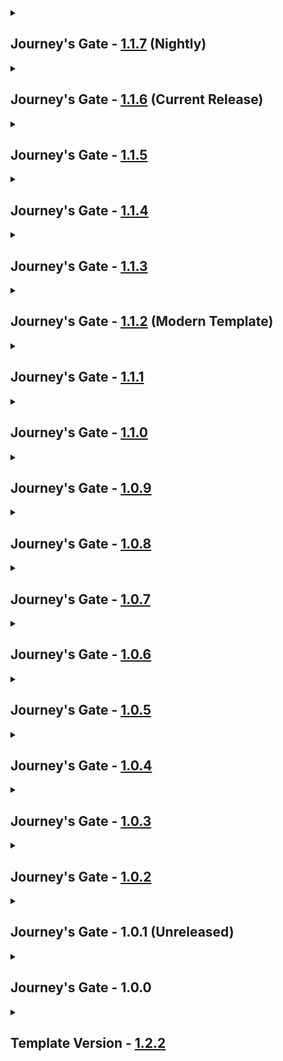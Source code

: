 <details close>
<summary><h2>
  Journey's Gate - <a href="">1.1.7</a> (Nightly)
</h2></summary><br>

- Additions
  - Mods
    - Difficulty Lock - [4.7.0](https://www.curseforge.com/minecraft/mc-mods/difficulty-lock/files/6186182)
    - No LAN Cheating - [1.2.0](https://www.curseforge.com/minecraft/mc-mods/no-lan-cheating/files/5110147)
    - Not interested! - [1.0.1](https://www.curseforge.com/minecraft/mc-mods/not-interested/files/6501879)
    - Rabbit Pathfinding Fixed - [1.0.6.1](https://modrinth.com/mod/rabbit-pathfinding-fixed-(unofficial-forge-port)/version/1.0.6.1-1.20+forge)
    - Shifted Lens - [2.0.6](https://www.curseforge.com/minecraft/mc-mods/shifted-lens/files/7012471)
    - Storage Labels - [2.0.0](https://www.curseforge.com/minecraft/mc-mods/labels/files/6201654)
    - Winter Overhaul - [3.0.2](https://www.curseforge.com/minecraft/mc-mods/winter-overhaul/files/7074230) + GeckoLib - [4.8.2](https://www.curseforge.com/minecraft/mc-mods/geckolib/files/7025129)
  - Resourcepacks / Shaderpacks
    - none
- Updates
  - Modpack
    - none
  - Mods
    - Amendments - [2.2.1](https://www.curseforge.com/minecraft/mc-mods/amendments/files/6913537) -> [2.2.3](https://www.curseforge.com/minecraft/mc-mods/amendments/files/7049560)
    - Another Furniture - [3.0.2](https://www.curseforge.com/minecraft/mc-mods/another-furniture/files/6276829) -> [3.0.3](https://www.curseforge.com/minecraft/mc-mods/another-furniture/files/7105169)
    - Easel Does It - [1.0.7](https://www.curseforge.com/minecraft/mc-mods/easel-does-it/files/6442916) -> [1.0.8](https://www.curseforge.com/minecraft/mc-mods/easel-does-it/files/7066891)
    - Every Compat (Wood Good) - [2.9.2](https://www.curseforge.com/minecraft/mc-mods/every-compat/files/6933150) -> [2.9.8](https://www.curseforge.com/minecraft/mc-mods/every-compat/files/7112056)
    - FindMe - [3.2.1](https://www.curseforge.com/minecraft/mc-mods/findme/files/5074609) -> [3.2.3](https://www.curseforge.com/minecraft/mc-mods/findme/files/7069249)
    - Horseman - [1.3.12](https://www.curseforge.com/minecraft/mc-mods/horseman/files/6979073) -> [1.3.14](https://www.curseforge.com/minecraft/mc-mods/horseman/files/7047189)
    - Moonlight Lib - [2.16.10](https://www.curseforge.com/minecraft/mc-mods/selene/files/6983934) -> [2.16.15](https://www.curseforge.com/minecraft/mc-mods/selene/files/7119907)
    - Portfolio - [1.4.0](https://www.curseforge.com/minecraft/mc-mods/portfolio/files/5654124) -> [1.5.0](https://www.curseforge.com/minecraft/mc-mods/portfolio/files/7102154)
    - Savage & Ravage - [6.0.0](https://www.curseforge.com/minecraft/mc-mods/savage-and-ravage/files/6040963) -> [6.0.1](https://www.curseforge.com/minecraft/mc-mods/savage-and-ravage/files/7115735)
    - Scholar - [1.1.5.1](https://www.curseforge.com/minecraft/mc-mods/scholar/files/6534456) -> [1.1.9](https://www.curseforge.com/minecraft/mc-mods/scholar/files/7124702)
    - Skippy Pearls - [1.4.0](https://www.curseforge.com/minecraft/mc-mods/skippy-pearls/files/6252555) -> [1.5.0](https://www.curseforge.com/minecraft/mc-mods/skippy-pearls/files/7092233)
    - Spawn Animations - [1.11.0](https://www.curseforge.com/minecraft/mc-mods/spawn-animations-mod/files/6855588) -> [1.11.2](https://www.curseforge.com/minecraft/mc-mods/spawn-animations-mod/files/7091823)
    - Supplementaries - [3.1.38](https://www.curseforge.com/minecraft/mc-mods/supplementaries/files/6974860) -> [3.1.41](https://www.curseforge.com/minecraft/mc-mods/supplementaries/files/7113231)
    - Tide - [1.6.4](https://www.curseforge.com/minecraft/mc-mods/tide/files/6972967) -> [1.6.5](https://www.curseforge.com/minecraft/mc-mods/tide/files/7115410)
  - Configs
    - [Better Days](https://www.curseforge.com/minecraft/mc-mods/betterdays)
    - [Difficulty Lock](https://www.curseforge.com/minecraft/mc-mods/difficulty-lock)
    - [Gallery](https://www.curseforge.com/minecraft/mc-mods/gallery) (Disabled Selector)
    - [KubeJS](https://www.curseforge.com/minecraft/mc-mods/kubejs) (Gamerules)
    - [TheOvergrowth](https://www.curseforge.com/minecraft/mc-mods/theovergrowth)
    - [Shifted Lens](https://www.curseforge.com/minecraft/mc-mods/shifted-lens)
    - [Sleep Tight](https://www.curseforge.com/minecraft/mc-mods/sleep-tight)
    - [Storage Labels](https://www.curseforge.com/minecraft/mc-mods/labels)
    - [YUNG's Better Mineshafts](https://www.curseforge.com/minecraft/mc-mods/yungs-better-mineshafts-forge)
  - Resourcepacks / Shaderpacks
    - none
- Fixes
  - none
- Reverts / Removals
  - Reverts
    - none
  - Removals
    - [Bedspreads](https://www.curseforge.com/minecraft/mc-mods/bedspreads)
    - [Cascades](https://modrinth.com/datapack/hybrid-beta)
    - [Global GameRules](https://www.curseforge.com/minecraft/mc-mods/global-gamerules) + Config
    - [KleeSlabs](https://www.curseforge.com/minecraft/mc-mods/kleeslabs)
</details>

<details close>
<summary><h2>
  Journey's Gate - <a href="https://www.curseforge.com/minecraft/modpacks/abaddon-vanilla/files/6994434">1.1.6</a> (Current Release)
</h2></summary><br>

- Additions
  - Mods
    - Another Furniture - [3.0.2](https://www.curseforge.com/minecraft/mc-mods/another-furniture/files/6276829)
    - Every Compat (Wood Good) - [2.9.2](https://www.curseforge.com/minecraft/mc-mods/every-compat/files/6933150)
    - Explodee - [1.0.0](https://modrinth.com/mod/explodee/version/1.0)
    - Fluidium - [1.3.1](https://www.curseforge.com/minecraft/mc-mods/fluidium/files/6854183)
    - Global GameRules - [8.0.0.11](https://www.curseforge.com/minecraft/mc-mods/global-gamerules/files/4587490)
    - Jaden's Nether Expansion - [2.3.5](https://www.curseforge.com/minecraft/mc-mods/jadens-nether-expansion/files/6729020) + Elysium API - [1.1.3](https://www.curseforge.com/minecraft/mc-mods/elysium-api/files/6589093)
    - Reworked Phantoms - [1.2.4](https://www.curseforge.com/minecraft/mc-mods/reworked-phantoms/files/6610250)
    - Sleep Tight - [1.4.6](https://www.curseforge.com/minecraft/mc-mods/sleep-tight/files/6947504)
    - Sparse Structures - [3.0.0](https://www.curseforge.com/minecraft/mc-mods/sparse-structures/files/6453956)
    - WITS - [1.1.0](https://www.curseforge.com/minecraft/mc-mods/wits/files/4789318)
  - Resourcepacks / Shaderpacks
    - Spawn Animations Compats - [1.11.0](https://modrinth.com/datapack/spawn-animations-compats/version/11.0)
    - Traverse Reforged - [7.0.12](https://www.curseforge.com/minecraft/mc-mods/traverse-reforged/files/6545261)
- Updates
  - Modpack
    - Abaddon Client - [1.2.1](https://github.com/Apollonu/Abaddon-Client/blob/main/CHANGELOG.md) -> [1.2.2](https://github.com/Apollonu/Abaddon-Client/blob/main/CHANGELOG.md)
  - Mods
    - Amendments - [2.0.6](https://www.curseforge.com/minecraft/mc-mods/amendments/files/6864192) -> [2.2.1](https://www.curseforge.com/minecraft/mc-mods/amendments/files/6913537)
    - Farmer's Delight - [1.2.8](https://www.curseforge.com/minecraft/mc-mods/farmers-delight/files/6597298) -> [1.2.9](https://www.curseforge.com/minecraft/mc-mods/farmers-delight/files/6917255)
    - Fast Item Frames - [20.1.3](https://www.curseforge.com/minecraft/mc-mods/fast-item-frames/files/6670089) -> [20.1.5](https://www.curseforge.com/minecraft/mc-mods/fast-item-frames/files/6963016)
    - Horseman - [1.3.11](https://www.curseforge.com/minecraft/mc-mods/horseman/files/6828550) -> [1.3.12](https://www.curseforge.com/minecraft/mc-mods/horseman/files/6979073)
    - Kiwi - [11.8.31](https://www.curseforge.com/minecraft/mc-mods/kiwi/files/6466335) -> [11.9.2](https://www.curseforge.com/minecraft/mc-mods/kiwi/files/6907020)
    - KleeSlabs - [15.0.8](https://www.curseforge.com/minecraft/mc-mods/kleeslabs/files/6779704)  -> [15.0.9](https://www.curseforge.com/minecraft/mc-mods/kleeslabs/files/6868042)
    - Moonlight Lib - [2.16.5](https://www.curseforge.com/minecraft/mc-mods/selene/files/6902841) -> [2.16.10](https://www.curseforge.com/minecraft/mc-mods/selene/files/6983934)
    - PotionLevelFix - [1.3.0](https://www.curseforge.com/minecraft/mc-mods/potionlevelfix/files/5787723) -> [1.5.0-bugbugfix](https://www.curseforge.com/minecraft/mc-mods/potionlevelfix/files/6956941)
    - Pufferfish's Biome Dither - [0.1.0](https://www.curseforge.com/minecraft/mc-mods/puffish-biome-dither/files/6846187) -> [1.0.0](https://www.curseforge.com/minecraft/mc-mods/puffish-biome-dither/files/6992309)
    - Shoulder Surfing Reloaded - [4.14.1](https://www.curseforge.com/minecraft/mc-mods/shoulder-surfing-reloaded/files/6784150) -> [4.14.3](https://www.curseforge.com/minecraft/mc-mods/shoulder-surfing-reloaded/files/6993788)
    - Snow! Real Magic! - [10.6.4](https://www.curseforge.com/minecraft/mc-mods/snow-real-magic/files/6779427) -> [10.6.5](https://www.curseforge.com/minecraft/mc-mods/snow-real-magic/files/6888541)
    - Supplementaries - [3.1.36](https://www.curseforge.com/minecraft/mc-mods/supplementaries/files/6749363) -> [3.1.38](https://www.curseforge.com/minecraft/mc-mods/supplementaries/files/6974860)
    - Tide - [1.6.3](https://www.curseforge.com/minecraft/mc-mods/tide/files/6807872) -> [1.6.4](https://www.curseforge.com/minecraft/mc-mods/tide/files/6972967)
  - Configs
    - [Better Days](https://www.curseforge.com/minecraft/mc-mods/betterdays)
    - [Every Compat (Wood Good)](https://www.curseforge.com/minecraft/mc-mods/every-compat)
    - [Forgery](https://www.curseforge.com/minecraft/mc-mods/forgery) (Broken Option)
    - [Global GameRules](https://www.curseforge.com/minecraft/mc-mods/global-gamerules)
    - [Jaden's Nether Expansion](https://www.curseforge.com/minecraft/mc-mods/jadens-nether-expansion)
    - [KubeJS](https://www.curseforge.com/minecraft/mc-mods/kubejs) (Missing Mod Icons)
    - [Quark](https://www.curseforge.com/minecraft/mc-mods/quark)
    - [Sleep Tight](https://www.curseforge.com/minecraft/mc-mods/sleep-tight)
    - [Spawn Animations](https://www.curseforge.com/minecraft/mc-mods/spawn-animations-mod)
    - [Traverse Reforged](https://www.curseforge.com/minecraft/mc-mods/traverse-reforged)
  - Resourcepacks / Shaderpacks
    - none
- Fixes
  - Broken Ghast Fireballs
- Reverts / Removals
  - Reverts
    - none
  - Removals
    - [Carry On](https://www.curseforge.com/minecraft/mc-mods/carry-on) + Config
    - [Clean Swing Through Grass](https://www.curseforge.com/minecraft/mc-mods/clean-swing-through-grass)
    - [Etched](https://www.curseforge.com/minecraft/mc-mods/etched)
    - [Sparse Structures Reforged](https://www.curseforge.com/minecraft/mc-mods/ssr)
    - [Undertale Death Screen](https://www.curseforge.com/minecraft/mc-mods/undertale-death-screen) (Disabled)
</details>

<details close>
<summary><h2>
  Journey's Gate - <a href="https://www.curseforge.com/minecraft/modpacks/abaddon-vanilla/files/6866451">1.1.5</a>
</h2></summary><br>

- Additions
  - Mods
    - Cascades - [1.0.4](https://modrinth.com/datapack/hybrid-beta/version/CbXjARnR)
    - Clayworks - [3.0.4](https://www.curseforge.com/minecraft/mc-mods/clayworks/files/6321200)
    - Eccentric Tome - [1.10.3](https://www.curseforge.com/minecraft/mc-mods/eccentric-tome/files/6011829)
    - Ender's Delight - [1.1.3](https://www.curseforge.com/minecraft/mc-mods/enders-delight/files/6474007)
    - Ender Trigon - [1.1.0](https://www.curseforge.com/minecraft/mc-mods/ender-trigon/files/5388736)
    - Friends&Foes - [3.0.9](https://www.curseforge.com/minecraft/mc-mods/friends-and-foes-forge/files/6354624)
    - Friends&Foes Flowery Mooblooms - [2.0.2](https://www.curseforge.com/minecraft/mc-mods/friends-and-foes-flowery-mooblooms-forge/files/5526965)
    - Golem Spawn Fix - [1.0.2](https://www.curseforge.com/minecraft/mc-mods/golem-spawn-fix/files/6467849)
    - My Nether's Delight - [1.8.0](https://www.curseforge.com/minecraft/mc-mods/my-nethers-delight/files/6529919)
    - Paxi - [4.0.0](https://www.curseforge.com/minecraft/mc-mods/paxi/files/4749994)
    - Pufferfish's Biome Dither - [0.1.0](https://www.curseforge.com/minecraft/mc-mods/puffish-biome-dither/files/6846187)
    - Savage & Ravage - [6.0.0](https://www.curseforge.com/minecraft/mc-mods/savage-and-ravage/files/6040963)
    - The Endergetic Expansion - [5.0.1](https://www.curseforge.com/minecraft/mc-mods/endergetic/files/6157658)
    - Wither Spawn Fix - [1.0.0](https://www.curseforge.com/minecraft/mc-mods/wither-spawn-fix/files/5509332)
    - Wither: Reincarnated - [1.0.5](https://www.curseforge.com/minecraft/mc-mods/wither-reincarnated/files/6835382)
    - You've Goat to be Kidding Me! - [1.3.6](https://www.curseforge.com/minecraft/mc-mods/goated/files/6749535)
  - Resourcepacks / Shaderpacks
    - CTOV - Longer Roads - [2.0.0](https://www.curseforge.com/minecraft/data-packs/ctov-longer-roads/files/6412913)
- Updates
  - Modpack
    - Abaddon Client - [1.2.0](https://github.com/Apollonu/Abaddon-Client/blob/main/CHANGELOG.md) -> [1.2.1](https://github.com/Apollonu/Abaddon-Client/blob/main/CHANGELOG.md)
  - Mods
    - Amendments - [1.2.19](https://www.curseforge.com/minecraft/mc-mods/amendments/files/6259599) -> [2.0.6](https://www.curseforge.com/minecraft/mc-mods/amendments/files/6864192)
    - Footprint Particle - [0.5.3](https://www.curseforge.com/minecraft/mc-mods/footprintparticle/files/6684366) -> [0.5.4b](https://www.curseforge.com/minecraft/mc-mods/footprintparticle/files/6863220)
    - Horseman - [1.3.9](https://www.curseforge.com/minecraft/mc-mods/horseman/files/6605523) -> [1.3.11](https://www.curseforge.com/minecraft/mc-mods/horseman/files/6828550)
    - KleeSlabs - [15.0.6](https://www.curseforge.com/minecraft/mc-mods/kleeslabs/files/6226684) -> [15.0.8](https://www.curseforge.com/minecraft/mc-mods/kleeslabs/files/6779704)
    - Moonlight Lib - [2.14.13](https://www.curseforge.com/minecraft/mc-mods/selene/files/6740431) -> [2.15.6](https://www.curseforge.com/minecraft/mc-mods/selene/files/6846127)
    - Shoulder Surfing Reloaded - [4.13.2](https://www.curseforge.com/minecraft/mc-mods/shoulder-surfing-reloaded/files/6744389) -> [4.14.1](https://www.curseforge.com/minecraft/mc-mods/shoulder-surfing-reloaded/files/6784150)
    - Simple Snowy Fix - [2.1.3](https://www.curseforge.com/minecraft/mc-mods/simple-snowy-fix-forge-fabric/files/6353157) -> [2.1.4](https://www.curseforge.com/minecraft/mc-mods/simple-snowy-fix-forge-fabric/files/6769209)
    - Snow! Real Magic! - [10.6.2](https://www.curseforge.com/minecraft/mc-mods/snow-real-magic/files/6531952) -> [10.6.4](https://www.curseforge.com/minecraft/mc-mods/snow-real-magic/files/6779427)
    - Spawn Animations - [1.10.1](https://www.curseforge.com/minecraft/mc-mods/spawn-animations-mod/files/6448104) -> [1.11.0](https://www.curseforge.com/minecraft/mc-mods/spawn-animations-mod/files/6855588)
    - Tide - [1.6.2](https://www.curseforge.com/minecraft/mc-mods/tide/files/6712795) -> [1.6.3](https://www.curseforge.com/minecraft/mc-mods/tide/files/6807872)
    - Undertale Death Screen - [1.0.3](https://www.curseforge.com/minecraft/mc-mods/undertale-death-screen/files/6409262) -> [1.2.2](https://www.curseforge.com/minecraft/mc-mods/undertale-death-screen/files/6809516)
  - Configs
    - [Bigger Better End Cities](https://www.curseforge.com/minecraft/mc-mods/bigger-better-end-cities) (Max Ships)
    - [Forgery](https://www.curseforge.com/minecraft/mc-mods/forgery) (Sheep)
    - [Friends&Foes](https://www.curseforge.com/minecraft/mc-mods/friends-and-foes-forge)
    - [Paxi](https://www.curseforge.com/minecraft/mc-mods/paxi)
    - [Savage & Ravage](https://www.curseforge.com/minecraft/mc-mods/savage-and-ravage) (Bad Omen)
    - [Shoulder Surfing Reloaded](https://www.curseforge.com/minecraft/mc-mods/shoulder-surfing-reloaded) (Update)
    - [Undertale Death Screen](https://www.curseforge.com/minecraft/mc-mods/undertale-death-screen)
    - [Wither: Reincarnated](https://www.curseforge.com/minecraft/mc-mods/wither-reincarnated) (HP)
  - Resourcepacks / Shaderpacks
    - none
- Fixes
  - Missing Mods (Configured, Mojang Logo Animation)
- Reverts / Removals
  - Reverts
    - none
  - Removals
    - none
</details>

<details close>
<summary><h2>
  Journey's Gate - <a href="https://www.curseforge.com/minecraft/modpacks/abaddon-vanilla/files/6761169">1.1.4</a>
</h2></summary><br>

- Additions
  - Mods
    - Status Effect Bars - [1.0.3](https://www.curseforge.com/minecraft/mc-mods/status-effect-bars-reforged/files/6671381)
  - Resourcepacks / Shaderpacks
    - none
- Updates
  - Modpack
    - Abaddon Client - [1.1.9](https://github.com/Apollonu/Abaddon-Client/blob/main/CHANGELOG.md) -> [1.2.0](https://github.com/Apollonu/Abaddon-Client/blob/main/CHANGELOG.md)
  - Mods
    - none
  - Configs
    - none
  - Resourcepacks / Shaderpacks
    - none
- Fixes
  - none
- Reverts / Removals
  - Reverts
    - none
  - Removals
    - none
</details>

<details close>
<summary><h2>
  Journey's Gate - <a href="https://www.curseforge.com/minecraft/modpacks/abaddon-vanilla/files/6756683">1.1.3</a>
</h2></summary><br>

- Additions
  - Mods
    - Blessfulled - [0.6](https://www.curseforge.com/minecraft/mc-mods/blessfulled/files/6624691)
    - Easel Does It! - [1.0.7](https://www.curseforge.com/minecraft/mc-mods/easel-does-it/files/6442916) + Blueprint - [7.1.3](https://www.curseforge.com/minecraft/mc-mods/blueprint/files/6408581)
    - Easy Anvils - [8.0.2](https://www.curseforge.com/minecraft/mc-mods/easy-anvils/files/5156621)
    - Fast Item Frames - [20.1.3](https://www.curseforge.com/minecraft/mc-mods/fast-item-frames/files/6670089)
    - Gallery - [1.0.3](https://www.curseforge.com/minecraft/mc-mods/gallery/files/6321203)
    - PotionLevelFix - [1.3.0](https://www.curseforge.com/minecraft/mc-mods/potionlevelfix/files/5787723)
    - Portfolio - [1.4.0](https://www.curseforge.com/minecraft/mc-mods/portfolio/files/5654124)
    - Skippy Pearls - [1.4.0](https://www.curseforge.com/minecraft/mc-mods/skippy-pearls/files/6252555)
    - ToroHealth Damage Indicators - [1.0.0](https://modrinth.com/mod/torohealth-damage-indicators-updated/version/1.20.1-forge-1)
    - Undertale Death Screen - [1.0.3](https://www.curseforge.com/minecraft/mc-mods/undertale-death-screen/files/6409262)
    - Vanilla Backport - [1.1.4.3](https://www.curseforge.com/minecraft/mc-mods/vanillabackport/files/6696334) + Platform [1.2.10.1](https://www.curseforge.com/minecraft/mc-mods/platform/files/6673724)
  - Resourcepacks / Shaderpacks
    - Gallery Portfolio Compat - [1.4.0](https://www.curseforge.com/minecraft/texture-packs/gallery-portfolio-compat/files/6499683)
    - Glowing Ender Dragon - [1.0.0](https://www.curseforge.com/minecraft/texture-packs/glowing-ender-dragon/files/4409148)
- Updates
  - Modpack
    - Abaddon Client - [1.1.8](https://github.com/Apollonu/Abaddon-Client/blob/main/CHANGELOG.md) -> [1.1.9](https://github.com/Apollonu/Abaddon-Client/blob/main/CHANGELOG.md)
  - Mods
    - Additional Placements - [2.2.2](https://www.curseforge.com/minecraft/mc-mods/additional-placements/files/6186584) -> [2.3.1](https://www.curseforge.com/minecraft/mc-mods/additional-placements/files/6596667)
    - Exposure - [1.7.13](https://www.curseforge.com/minecraft/mc-mods/exposure/files/6436177) -> [1.7.16](https://www.curseforge.com/minecraft/mc-mods/exposure/files/6655718)
    - Farmer's Delight - [1.2.7](https://www.curseforge.com/minecraft/mc-mods/farmers-delight/files/6154802) -> [1.2.8](https://www.curseforge.com/minecraft/mc-mods/farmers-delight/files/6597298)
    - FootprintParticle - [0.5.2](https://www.curseforge.com/minecraft/mc-mods/footprintparticle/files/5476636) -> [0.5.3](https://www.curseforge.com/minecraft/mc-mods/footprintparticle/files/6684366)
    - Horseman - [1.3.6](https://www.curseforge.com/minecraft/mc-mods/horseman/files/6485888) -> [1.3.9](https://www.curseforge.com/minecraft/mc-mods/horseman/files/6605523)
    - Lithostitched - [1.4.0](https://www.curseforge.com/minecraft/mc-mods/lithostitched/files/6070361) -> [1.4.11](https://www.curseforge.com/minecraft/mc-mods/lithostitched/files/6742615)
    - Moonlight Lib - [2.14.1](https://www.curseforge.com/minecraft/mc-mods/selene/files/6507197) -> [2.14.13](https://www.curseforge.com/minecraft/mc-mods/selene/files/6740431)
    - Scholar - [1.1.5](https://www.curseforge.com/minecraft/mc-mods/scholar/files/6368136) -> [1.1.5.1](https://www.curseforge.com/minecraft/mc-mods/scholar/files/6534456)
    - Shoulder Surfing Reloaded - [4.11.1](https://www.curseforge.com/minecraft/mc-mods/shoulder-surfing-reloaded/files/6499361) -> [4.13.2](https://www.curseforge.com/minecraft/mc-mods/shoulder-surfing-reloaded/files/6744389)
    - Snow Under Trees - [1.4.10](https://www.curseforge.com/minecraft/mc-mods/snow-under-trees/files/6378650) -> [1.4.12](https://www.curseforge.com/minecraft/mc-mods/snow-under-trees/files/6751711)
    - Snow! Real Magic! - [10.6.1](https://www.curseforge.com/minecraft/mc-mods/snow-real-magic/files/6270136) -> [10.6.2](https://www.curseforge.com/minecraft/mc-mods/snow-real-magic/files/6531952)
    - Supplementaries - [3.1.30](https://www.curseforge.com/minecraft/mc-mods/supplementaries/files/6463022) -> [3.1.36](https://www.curseforge.com/minecraft/mc-mods/supplementaries/files/6749363)
    - Tide - [1.5.0](https://www.curseforge.com/minecraft/mc-mods/tide/files/6106864) -> [1.6.2](https://www.curseforge.com/minecraft/mc-mods/tide/files/6712795)
  - Configs
    - [Aileron](https://www.curseforge.com/minecraft/mc-mods/aileron) (Cloud Height + Campfire Boost)
    - [Blessfulled](https://www.curseforge.com/minecraft/mc-mods/blessfulled/files/6624691) (Size)
    - [DefaultSettings](https://www.curseforge.com/minecraft/mc-mods/defaultsettings)
    - [Easy Anvils](https://www.curseforge.com/minecraft/mc-mods/easy-anvils)
    - [Fast Paintings](https://www.curseforge.com/minecraft/mc-mods/fast-paintings)
    - [Forgery](https://www.curseforge.com/minecraft/mc-mods/forgery)
    - [MidnightLib](https://www.curseforge.com/minecraft/mc-mods/midnightlib) (Button)
    - [Quark](https://www.curseforge.com/minecraft/mc-mods/quark) (Compreessed Blocks, Foxhound, Glass Item Frame, Wraith)
    - [Shoulder Surfing Reloaded](https://www.curseforge.com/minecraft/mc-mods/shoulder-surfing-reloaded) (Update)
    - [Supplemtaries](https://www.curseforge.com/minecraft/mc-mods/supplementaries) (Quiver)
    - [ToroHealth Damage Indicators](https://modrinth.com/mod/torohealth-damage-indicators-updated) (Offset, Damage)
  - Resourcepacks / Shaderpacks
    - none
- Fixes
  - none
- Reverts / Removals
  - Reverts
    - none
  - Removals
    - [Backport Paintings 1.21](https://www.curseforge.com/minecraft/mc-mods/paintings-1-21-backport)
    - [EMI Loot](https://www.curseforge.com/minecraft/mc-mods/emi-loot)
</details>

<details close>
<summary><h2>
  Journey's Gate - <a href="https://www.curseforge.com/minecraft/modpacks/abaddon-vanilla/files/6511099">1.1.2</a> (Modern Template)
</h2></summary><br>

- Additions
  - Mods
    - Better End Cities Vanilla - [1.0.0](https://www.curseforge.com/minecraft/mc-mods/better-end-cities-vanilla/files/5238542)
    - Better End Island - [2.0.6](https://www.curseforge.com/minecraft/mc-mods/yungs-better-end-island/files/5193815)
    - Better Nether Fortresses - [2.0.6](https://www.curseforge.com/minecraft/mc-mods/yungs-better-nether-fortresses/files/5193465)
    - Better Strongholds - [4.0.3](https://www.curseforge.com/minecraft/mc-mods/yungs-better-strongholds/files/4769083)
    - Bigger Better End Cities - [1.0.0](https://www.curseforge.com/minecraft/mc-mods/bigger-better-end-cities/files/5313081)
    - Carrot Rarity - [0.3](https://www.curseforge.com/minecraft/mc-mods/carrot-rarity/files/6078199)
    - ChoiceTheorem's Overhauled Village - [3.4.14](https://www.curseforge.com/minecraft/mc-mods/choicetheorems-overhauled-village/files/6459777) + Lithostitched - [1.4](https://www.curseforge.com/minecraft/mc-mods/lithostitched/files/6070361)
    - Farmer's Delight - [1.2.7](https://www.curseforge.com/minecraft/mc-mods/farmers-delight/files/6154802)
    - FootprintParticle - [0.5.2](https://www.curseforge.com/minecraft/mc-mods/footprintparticle/files/5476636)
    - Sidekick - [2.0.5](https://www.curseforge.com/minecraft/mc-mods/sidekick/files/4748867)
    - Smarter Farmers - [2.1.2](https://www.curseforge.com/minecraft/mc-mods/smarter-farmers-farmers-replant/files/6331323)
    - Spawn Animations - [1.10.1](https://www.curseforge.com/minecraft/mc-mods/spawn-animations-mod/files/6448104)
    - Tide - [1.5.0](https://www.curseforge.com/minecraft/mc-mods/tide/files/6106864)
  - Resourcepacks / Shaderpacks
    - none
- Updates
  - Modpack
    - Abaddon Client - [1.1.7](https://github.com/Apollonu/Abaddon-Client/blob/main/CHANGELOG.md) -> [1.1.8](https://github.com/Apollonu/Abaddon-Client/blob/main/CHANGELOG.md)
  - Mods
    - Amendments - [1.2.18](https://www.curseforge.com/minecraft/mc-mods/amendments/files/6181548) -> [1.2.19](https://www.curseforge.com/minecraft/mc-mods/amendments/files/6259599)
    - Bedspreads - [6.2.0](https://www.curseforge.com/minecraft/mc-mods/bedspreads/files/4597918) -> [6.3.0](https://www.curseforge.com/minecraft/mc-mods/bedspreads/files/6401865)
    - Exposure - [1.7.9](https://www.curseforge.com/minecraft/mc-mods/exposure/files/6194975) -> [1.7.13](https://www.curseforge.com/minecraft/mc-mods/exposure/files/6436177)
    - FLIB - [0.0.14](https://www.curseforge.com/minecraft/mc-mods/flib/files/5495793) -> [0.0.15](https://www.curseforge.com/minecraft/mc-mods/flib/files/6369719)
    - Fzzy Config - [0.6.5fix1](https://www.curseforge.com/minecraft/mc-mods/fzzy-config/files/6283847) -> [0.6.9](https://www.curseforge.com/minecraft/mc-mods/fzzy-config/files/6405142)
    - Horseman - [1.1.4](https://www.curseforge.com/minecraft/mc-mods/horseman/files/5681173) -> [1.3.6](https://www.curseforge.com/minecraft/mc-mods/horseman/files/6485888)
    - Kiwi - [11.8.30](https://www.curseforge.com/minecraft/mc-mods/kiwi/files/6184688) -> [11.8.31](https://www.curseforge.com/minecraft/mc-mods/kiwi/files/6466335)
    - Let Me Despawn - [1.4.4](https://www.curseforge.com/minecraft/mc-mods/let-me-despawn/files/5803583) -> [1.5.0](https://www.curseforge.com/minecraft/mc-mods/let-me-despawn/files/6311230)
    - Moonlight Lib - [2.13.73](https://www.curseforge.com/minecraft/mc-mods/selene/files/6301468) -> [2.14.1](https://www.curseforge.com/minecraft/mc-mods/selene/files/6507197)
    - Polymorph - [0.49.8](https://www.curseforge.com/minecraft/mc-mods/polymorph/files/5995253) -> [0.49.10](https://www.curseforge.com/minecraft/mc-mods/polymorph/files/6450982)
    - Pretty Rain - [1.1.0](https://www.curseforge.com/minecraft/mc-mods/pretty-rain/files/6195984) -> [1.1.3](https://www.curseforge.com/minecraft/mc-mods/pretty-rain/files/6411988)
    - Quark - [4.0-460](https://www.curseforge.com/minecraft/mc-mods/quark/files/5594847) -> [4.0-462](https://www.curseforge.com/minecraft/mc-mods/quark/files/6427817)
    - Scholar - [1.1.0](https://www.curseforge.com/minecraft/mc-mods/scholar/files/6300237) -> [1.1.5](https://www.curseforge.com/minecraft/mc-mods/scholar/files/6368136)
    - Simple Snowy Fix - [2.1.2](https://www.curseforge.com/minecraft/mc-mods/simple-snowy-fix-forge-fabric/files/6296542) -> [2.1.3](https://www.curseforge.com/minecraft/mc-mods/simple-snowy-fix-forge-fabric/files/6353157)
    - Shoulder Surfing Reloaded - [4.10.1](https://www.curseforge.com/minecraft/mc-mods/shoulder-surfing-reloaded/files/6268158) -> [4.11.1](https://www.curseforge.com/minecraft/mc-mods/shoulder-surfing-reloaded/files/6499361)
    - Snow Under Trees - [1.4.9](https://www.curseforge.com/minecraft/mc-mods/snow-under-trees/files/6173030) -> [1.4.10](https://www.curseforge.com/minecraft/mc-mods/snow-under-trees/files/6378650)
    - Supplementaries - [3.1.18](https://www.curseforge.com/minecraft/mc-mods/supplementaries/files/6228530) -> [3.1.30](https://www.curseforge.com/minecraft/mc-mods/supplementaries/files/6463022)
    - Variable Spawner Hardness - [1.4.0](https://www.curseforge.com/minecraft/mc-mods/variable-spawner-hardness/files/4593378) -> [1.4.2](https://www.curseforge.com/minecraft/mc-mods/variable-spawner-hardness/files/6407087)
    - Watut - [1.2.2](https://www.curseforge.com/minecraft/mc-mods/what-are-they-up-to/files/6299347) -> [1.2.3](https://www.curseforge.com/minecraft/mc-mods/what-are-they-up-to/files/6315241)
    - Zeta - [1.0-24](https://www.curseforge.com/minecraft/mc-mods/zeta/files/5597406) -> [1.0-30](https://www.curseforge.com/minecraft/mc-mods/zeta/files/6432578)
  - Configs
    - [Additional Placements](https://www.curseforge.com/minecraft/mc-mods/additional-placements) (Tags)
    - [Better Mineshafts](https://www.curseforge.com/minecraft/mc-mods/yungs-better-mineshafts-forge) (Minimum Y-Axis)
    - [Bigger Better End Cities](https://www.curseforge.com/minecraft/mc-mods/bigger-better-end-cities)
    - [FootprintParticle](https://www.curseforge.com/minecraft/mc-mods/footprintparticle)
    - [Illuminations](https://www.curseforge.com/minecraft/mc-mods/illuminations) (More Particles)
    - [Sparse Structures](https://www.curseforge.com/minecraft/mc-mods/ssr) (Less Spread)
    - [Spawn Animations](https://www.curseforge.com/minecraft/mc-mods/spawn-animations-mod)
    - [Tide](https://www.curseforge.com/minecraft/mc-mods/tide)
  - Resourcepacks / Shaderpacks
    - none
- Fixes
  - none
- Reverts / Removals
  - Reverts
    - none
  - Removals
    - [Dye Depot](https://www.curseforge.com/minecraft/mc-mods/dye-depot)
    - [Dye The World](https://www.curseforge.com/minecraft/mc-mods/dye-the-world)
</details>

<details close>
<summary><h2>
  Journey's Gate - <a href="https://www.curseforge.com/minecraft/modpacks/abaddon-vanilla/files/6302024">1.1.1</a>
</h2></summary><br>

- Additions
  - Mods
    - Dye Depot - [1.0.0](https://www.curseforge.com/minecraft/mc-mods/dye-depot/files/5204263)
    - Dye The World - [1.1.2](https://www.curseforge.com/minecraft/mc-mods/dye-the-world/files/6130309)
    - Experimental Settings Disabler - [3.0](https://www.curseforge.com/minecraft/mc-mods/experimental-settings-disabler/files/4815025)
    - Simple Snowy Fix - [2.1.2](https://www.curseforge.com/minecraft/mc-mods/simple-snowy-fix-forge-fabric/files/6296542)
  - Resourcepacks / Shaderpacks
    - none
- Updates
  - Modpack
    - Abaddon Client - [1.1.7](https://github.com/Apollonu/Abaddon-Client/blob/main/CHANGELOG.md)
  - Mods
    - Fzzy Config - [0.6.5-fix1](https://www.curseforge.com/minecraft/mc-mods/fzzy-config/files/6283847)
    - Kiwi - [11.8.30](https://www.curseforge.com/minecraft/mc-mods/kiwi/files/6184688)
    - KleeSlabs - [15.0.6](https://www.curseforge.com/minecraft/mc-mods/kleeslabs/files/6226684)
    - Moonlight Lib - [2.13.73](https://www.curseforge.com/minecraft/mc-mods/selene/files/6301468)
    - Scholar - [1.1.0](https://www.curseforge.com/minecraft/mc-mods/scholar/files/6300237)
    - Shoulder Surfing Reloaded - [4.10.1](https://www.curseforge.com/minecraft/mc-mods/shoulder-surfing-reloaded/files/6268158)
    - Snow! Real Magic! - [10.6.1](https://www.curseforge.com/minecraft/mc-mods/snow-real-magic/files/6270136)
    - Soul fire'd - [4.0.11](https://www.curseforge.com/minecraft/mc-mods/soul-fire-d/files/6248077)
    - Supplementaries - [3.1.18](https://www.curseforge.com/minecraft/mc-mods/supplementaries/files/6228530)
    - Watut- [1.2.2](https://www.curseforge.com/minecraft/mc-mods/what-are-they-up-to/files/6299347)
  - Configs
    - [Quark](https://www.curseforge.com/minecraft/mc-mods/quark)
    - [Supplementaries](https://www.curseforge.com/minecraft/mc-mods/supplementaries)
  - Resourcepacks / Shaderpacks
    - none
- Fixes
  - none
- Reverts / Removals
  - Reverts
    - none
  - Removals
    - [TerraBlender](https://www.curseforge.com/minecraft/mc-mods/terrablender)
</details>

<details close>
<summary><h2>
  Journey's Gate - <a href="https://www.curseforge.com/minecraft/modpacks/abaddon-vanilla/files/6228246">1.1.0</a>
</h2></summary><br>

- Additions
  - Mods
    - none
  - Resourcepacks / Shaderpacks
    - none
- Updates
  - Modpack
    - none
  - Mods
    - none
  - Configs
    - none
  - Resourcepacks / Shaderpacks
    - none
- Fixes
  - none
- Reverts / Removals
  - Reverts
    - [Nightosphere](https://modrinth.com/datapack/nightosphere)
  - Removals
    - none
</details>

<details close>
<summary><h2>
  Journey's Gate - <a href="https://www.curseforge.com/minecraft/modpacks/abaddon-vanilla/files/6217923">1.0.9</a>
</h2></summary><br>

- Additions
  - Mods
    - [Amplified Nether](https://www.curseforge.com/minecraft/mc-mods/amplified-nether)
    - [Better Dungeons](https://www.curseforge.com/minecraft/mc-mods/yungs-better-dungeons) + [YUNG's API](https://www.curseforge.com/minecraft/mc-mods/yungs-api)
    - [Better Mineshafts](https://www.curseforge.com/minecraft/mc-mods/yungs-better-mineshafts-forge)
    - [Better Ocean Monuments](https://www.curseforge.com/minecraft/mc-mods/yungs-better-ocean-monuments)
    - Carry On
  - Resourcepacks / Shaderpacks
    - none
- Updates
  - Modpack
    - Abaddon Client - [1.1.6](https://github.com/Apollonu/Abaddon-Client/blob/main/CHANGELOG.md)
  - Mods
    - [Additional Placements](https://www.curseforge.com/minecraft/mc-mods/additional-placements)
    - [Amendments](https://www.curseforge.com/minecraft/mc-mods/amendments)
    - [Exposure](https://www.curseforge.com/minecraft/mc-mods/exposure)
    - [Snow Under Trees](https://www.curseforge.com/minecraft/mc-mods/snow-under-trees)
  - Configs
    - [Better Dungeons](https://www.curseforge.com/minecraft/mc-mods/yungs-better-dungeons)
    - [Carry On](https://www.curseforge.com/minecraft/mc-mods/carry-on)
    - [Quark](https://www.curseforge.com/minecraft/mc-mods/quark)
    - [Sparse Structures](https://www.curseforge.com/minecraft/mc-mods/ssr)
    - [Supplementaries](https://www.curseforge.com/minecraft/mc-mods/supplementaries)
  - Resourcepacks / Shaderpacks
    - none
- Fixes
  - none
- Reverts / Removals
  - Reverts
    - none
  - Removals
    - [Better Beacons](https://www.curseforge.com/minecraft/bukkit-plugins/better-beacons)
    - [Nightosphere](https://modrinth.com/datapack/nightosphere)
    - [No See, No Tick](https://www.curseforge.com/minecraft/mc-mods/no-see-no-tick)
</details>

<details close>
<summary><h2>
  Journey's Gate - <a href="https://www.curseforge.com/minecraft/modpacks/abaddon-vanilla/files/6148432">1.0.8</a>
</h2></summary><br>

- Additions
  - Mods
    - [Aileron](https://www.curseforge.com/minecraft/mc-mods/aileron)
  - Resourcepacks / Shaderpacks
    - none
- Updates
  - Modpack
    - Abaddon Client - [1.1.5](https://github.com/Apollonu/Abaddon-Client/blob/main/CHANGELOG.md)
  - Mods
    - [Amendments](https://www.curseforge.com/minecraft/mc-mods/amendments)
    - [Cobweb](https://www.curseforge.com/minecraft/mc-mods/cobweb)
    - [Etched](https://www.curseforge.com/minecraft/mc-mods/etched)
    - [Kiwi](https://www.curseforge.com/minecraft/mc-mods/kiwi)
    - [KleeSlabs](https://www.curseforge.com/minecraft/mc-mods/kleeslabs)
    - [Polymorph](https://www.curseforge.com/minecraft/mc-mods/polymorph)
    - [Soul fire'd](https://www.curseforge.com/minecraft/mc-mods/soul-fire-d)
    - [Snow Under Trees](https://www.curseforge.com/minecraft/mc-mods/snow-under-trees)
    - [Snow! Real Magic!](https://www.curseforge.com/minecraft/mc-mods/snow-real-magic)
    - [Supplementaries](https://www.curseforge.com/minecraft/mc-mods/supplementaries)
  - Configs
    - [Aileron](https://www.curseforge.com/minecraft/mc-mods/aileron)
    - [Quark](https://www.curseforge.com/minecraft/mc-mods/quark)
    - [Supplementaries](https://www.curseforge.com/minecraft/mc-mods/supplementaries)
  - Resourcepacks / Shaderpacks
    - none
- Fixes
  - none
- Reverts / Removals
  - Reverts
    - none
  - Removals
    - none
</details>

<details close>
<summary><h2>
  Journey's Gate - <a href="https://www.curseforge.com/minecraft/modpacks/abaddon-vanilla/files/6105034">1.0.7</a>
</h2></summary><br>

- Additions
  - Mods
    - [No See, No Tick](https://www.curseforge.com/minecraft/mc-mods/no-see-no-tick)
    - [Nullscape](https://www.curseforge.com/minecraft/mc-mods/nullscape)
  - Resourcepacks / Shaderpacks
    - none
- Updates
  - Modpack
    - Abaddon Client - [1.1.4](https://github.com/Apollonu/Abaddon-Client/blob/main/CHANGELOG.md)
  - Mods
    - [Additional Placements](https://www.curseforge.com/minecraft/mc-mods/additional-placements)
  - Configs
    - [Additional Placements](https://www.curseforge.com/minecraft/mc-mods/additional-placements)
    - [Better Days](https://www.curseforge.com/minecraft/mc-mods/betterdays)
    - [Forgery](https://www.curseforge.com/minecraft/mc-mods/forgery)
    - [Quark](https://www.curseforge.com/minecraft/mc-mods/quark)
    - [Supplementaries](https://www.curseforge.com/minecraft/mc-mods/supplementaries)
  - Resourcepacks / Shaderpacks
    - none
- Fixes
  - Checker Block
- Reverts / Removals
  - Reverts
    - none
  - Removals
    - none
</details>

<details close>
<summary><h2>
  Journey's Gate - <a href="https://www.curseforge.com/minecraft/modpacks/abaddon-vanilla/files/6057090">1.0.6</a>
</h2></summary><br>

- Additions
  - Mods
    - none
  - Resourcepacks / Shaderpacks
    - none
- Updates
  - Modpack
    - Abaddon Client - [1.1.3](https://github.com/Apollonu/Abaddon-Client/blob/main/CHANGELOG.md)
  - Mods
    - [Detected setBlock Be Gone](https://www.curseforge.com/minecraft/mc-mods/detected-setblock-be-gone)
  - Configs
    - [Additional Placements](https://www.curseforge.com/minecraft/mc-mods/additional-placements)
    - [Zeta](https://www.curseforge.com/minecraft/mc-mods/zeta) (Crashes)
  - Resourcepacks / Shaderpacks
    - none
- Fixes
  - none
- Reverts / Removals
  - Reverts
    - none
  - Removals
    - [Deeper Caves](https://www.curseforge.com/minecraft/mc-mods/deeper-caves) (MCCreator)
    - [Item Obliterator](https://www.curseforge.com/minecraft/mc-mods/item-obliterator)
    - [River Redux](https://www.curseforge.com/minecraft/mc-mods/river-redux)
</details>

<details close>
<summary><h2>
  Journey's Gate - <a href="https://www.curseforge.com/minecraft/modpacks/abaddon-vanilla/files/6044229">1.0.5</a>
</h2></summary><br>

- Additions
  - Mods
    - none
  - Resourcepacks / Shaderpacks
    - none
- Updates
  - Modpack
    - none
  - Mods
    - none
  - Configs
    - [Additional Placements](https://www.curseforge.com/minecraft/mc-mods/additional-placements) (Tooltips)
  - Resourcepacks / Shaderpacks
    - none
- Fixes
  - none
- Reverts / Removals
  - Reverts
    - none
  - Removals
    - none
</details>

<details close>
<summary><h2>
  Journey's Gate - <a href="https://www.curseforge.com/minecraft/modpacks/abaddon-vanilla/files/6026131">1.0.4</a>
</h2></summary><br>

- Additions
  - Mods
    - [BetterBurning](https://www.curseforge.com/minecraft/mc-mods/better-burning)
    - [Deeper Caves](https://www.curseforge.com/minecraft/mc-mods/deeper-caves)
    - [Item Obliterator](https://www.curseforge.com/minecraft/mc-mods/item-obliterator)
    - [Nightoshpere](https://modrinth.com/datapack/nightosphere)
    - [Watut](https://www.curseforge.com/minecraft/mc-mods/what-are-they-up-to)
  - Resourcepacks / Shaderpacks
    - none
- Updates
  - Modpack
    - Abaddon Client [1.1.2](https://github.com/Apollonu/Abaddon-Client/blob/main/CHANGELOG.md)
  - Mods
    - none
  - Configs
    - [Item Obliterator](https://www.curseforge.com/minecraft/mc-mods/item-obliterator)
  - Resourcepacks / Shaderpacks
    - none
- Fixes
  - none
- Reverts / Removals
  - Reverts
    - none
  - Removals
    - none
</details>

<details close>
<summary><h2>
  Journey's Gate - <a href="https://www.curseforge.com/minecraft/modpacks/abaddon-vanilla/files/6022843">1.0.3</a>
</h2></summary><br>

- Additions
  - Mods
    - none
  - Resourcepacks / Shaderpacks
    - [Miniature Shader](https://www.curseforge.com/minecraft/shaders/miniature-shader)
- Updates
  - Modpack
    - none
  - Mods
    - none
  - Configs
    - [Default Options](https://www.curseforge.com/minecraft/mc-mods/default-options) (Controls)
  - Resourcepacks / Shaderpacks
    - none
- Fixes
  - none
- Reverts / Removals
  - Reverts
    - none
  - Removals
    - none
</details>

<details close>
<summary><h2>
  Journey's Gate - <a href="https://www.curseforge.com/minecraft/modpacks/abaddon-vanilla/files/6020368">1.0.2</a>
</h2></summary><br>

- Additions
  - Mods
    - All 56
  - Resourcepacks / Shaderpacks
    - none
- Updates
  - Modpack
    - Abaddon Client - [1.1.0](https://github.com/Apollonu/Abaddon-Client/blob/main/CHANGELOG.md)
  - Mods
    - none
  - Configs
    - none
  - Resourcepacks / Shaderpacks
    - none
- Fixes
  - none
- Reverts / Removals
  - Reverts
    - none
  - Removals
    - none
</details>

<details close>
<summary><h2>
  Journey's Gate - 1.0.1 (Unreleased)
</h2></summary><br>

- Additions
  - Mods
    - [Customizable Elytra](https://www.curseforge.com/minecraft/mc-mods/customizable-elytra)
    - [Fast Leaf Decay](https://www.curseforge.com/minecraft/mc-mods/fast-leaf-decay)
    - [HT's TreeChop](https://www.curseforge.com/minecraft/mc-mods/treechop)
    - [Ocean Floor](https://www.curseforge.com/minecraft/mc-mods/ocean-floor-clay-sand-and-dirt)
    - [Regrowth](https://www.curseforge.com/minecraft/mc-mods/regrowth)
    - [River Redux](https://www.curseforge.com/minecraft/mc-mods/river-redux)
    - [ShieldBanner Fix](https://www.curseforge.com/minecraft/mc-mods/shield-banner-fix)
    - [Stony Cliffs Are Cool](https://www.curseforge.com/minecraft/mc-mods/stony-cliffs-are-cool)
    - [Tumbleweed](https://www.curseforge.com/minecraft/mc-mods/tumbleweed)
  - Resourcepacks / Shaderpacks
    - none
- Updates
  - Modpack
    - none
  - Mods
    - Client
  - Configs
    - none
  - Resourcepacks / Shaderpacks
    - none
- Fixes
  - Customizable Elytra w/ 3D Skin Layers
- Reverts / Removals
  - Reverts
    - none
  - Removals
    - [Elytra Trims](https://www.curseforge.com/minecraft/mc-mods/elytra-trims)
</details>

<details close>
<summary><h2>
  Journey's Gate - 1.0.0
</h2></summary><br>

- Additions
  - Mods
    - none
  - Resourcepacks / Shaderpacks
    - none
- Updates
  - Modpack
    - none
  - Mods
    - none
  - Configs
    - Only Modified
  - Resourcepacks / Shaderpacks
    - none
- Fixes
  - none
- Reverts / Removals
  - Reverts
    - none
  - Removals
    - [PBOSB](https://www.curseforge.com/minecraft/mc-mods/pbosb-projectiles-bounce-off-slime-blocks)
</details>

<details close>
<summary><h2>
  Template Version - <a href="">1.2.2</a>
</h2></summary><br>

- Additions
  - Mods
    - none - 0.0.0
  - Resourcepacks / Shaderpacks
    - none - 0.0.0
- Updates
  - Modpack
    - none
  - Mods
    - none 0.0.0 -> 0.0.0
  - Configs
    - none (?)
  - Resourcepacks / Shaderpacks
    - none 0.0.0 -> 0.0.0
- Fixes
  - none
- Reverts / Removals
  - Reverts
    - none
  - Removals
    - none
</details>
